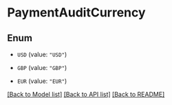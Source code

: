 # PaymentAuditCurrency

## Enum


* `USD` (value: `"USD"`)

* `GBP` (value: `"GBP"`)

* `EUR` (value: `"EUR"`)


[[Back to Model list]](../README.md#documentation-for-models) [[Back to API list]](../README.md#documentation-for-api-endpoints) [[Back to README]](../README.md)


